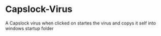 # Capslock-Virus
A Capslock virus when clicked on startes the virus and copys it self into windows startup folder
